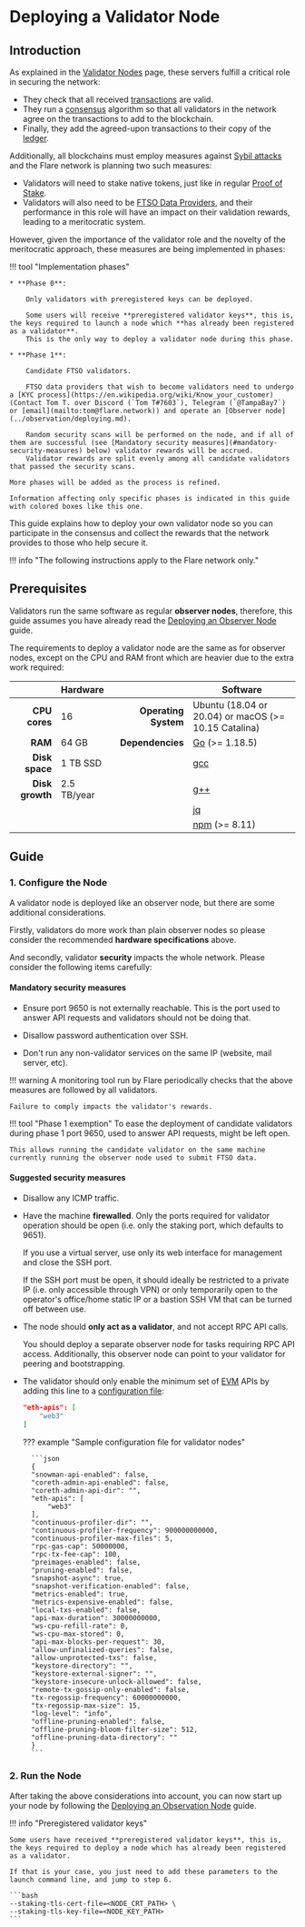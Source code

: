# Deploying a Validator Node

## Introduction

As explained in the [Validator Nodes](../../tech/validators.md) page, these servers fulfill a critical role in securing the network:

* They check that all received [transactions](glossary.md#transaction) are valid.
* They run a [consensus](glossary.md#consensus) algorithm so that all validators in the network agree on the transactions to add to the blockchain.
* Finally, they add the agreed-upon transactions to their copy of the [ledger](glossary.md#ledger).

Additionally, all blockchains must employ measures against [Sybil attacks](glossary.md#sybil_resistance) and the Flare network is planning two such measures:

* Validators will need to stake native tokens, just like in regular [Proof of Stake](glossary.md#proof_of_stake).
* Validators will also need to be [FTSO Data Providers](glossary.md#data_provider), and their performance in this role will have an impact on their validation rewards, leading to a meritocratic system.

However, given the importance of the validator role and the novelty of the meritocratic approach, these measures are being implemented in phases:

!!! tool "Implementation phases"

    * **Phase 0**:

        Only validators with preregistered keys can be deployed.

        Some users will receive **preregistered validator keys**, this is, the keys required to launch a node which **has already been registered as a validator**.
        This is the only way to deploy a validator node during this phase.

    * **Phase 1**:

        Candidate FTSO validators.

        FTSO data providers that wish to become validators need to undergo a [KYC process](https://en.wikipedia.org/wiki/Know_your_customer) (Contact Tom T. over Discord (`Tom T#7603`), Telegram (`@TampaBay7`) or [email](mailto:tom@flare.network)) and operate an [Observer node](../observation/deploying.md).

        Random security scans will be performed on the node, and if all of them are successful (see [Mandatory security measures](#mandatory-security-measures) below) validator rewards will be accrued.
        Validator rewards are split evenly among all candidate validators that passed the security scans.

    More phases will be added as the process is refined.

    Information affecting only specific phases is indicated in this guide with colored boxes like this one.

This guide explains how to deploy your own validator node so you can participate in the consensus and collect the rewards that the network provides to those who help secure it.

!!! info "The following instructions apply to the Flare network only."

## Prerequisites

Validators run the same software as regular **observer nodes**, therefore, this guide assumes you have already read the [Deploying an Observer Node](../observation/deploying.md) guide.

The requirements to deploy a validator node are the same as for observer nodes, except on the CPU and RAM front which are heavier due to the extra work required:

|                 | Hardware    |                      | Software                                             |
| --------------: | :---------- | -------------------: | ---------------------------------------------------- |
|   **CPU cores** | 16          | **Operating System** | Ubuntu (18.04 or 20.04) or macOS (>= 10.15 Catalina) |
|         **RAM** | 64 GB       |     **Dependencies** | [Go](https://golang.org/doc/install) (>= 1.18.5)     |
|  **Disk space** | 1 TB SSD    |                      | [gcc](https://gcc.gnu.org/)                          |
| **Disk growth** | 2.5 TB/year |                      | [g++](https://gcc.gnu.org/)                          |
|                 |             |                      | [jq](https://stedolan.github.io/jq/)                 |
|                 |             |                      | [npm](https://docs.npmjs.com) (>= 8.11)              |

## Guide

### 1. Configure the Node

A validator node is deployed like an observer node, but there are some additional considerations.

Firstly, validators do more work than plain observer nodes so please consider the recommended **hardware specifications** above.

And secondly, validator **security** impacts the whole network.
Please consider the following items carefully:

#### Mandatory security measures

* Ensure port 9650 is not externally reachable.
    This is the port used to answer API requests and validators should not be doing that.

* Disallow password authentication over SSH.

* Don't run any non-validator services on the same IP (website, mail server, etc).

!!! warning
    A monitoring tool run by Flare periodically checks that the above measures are followed by all validators.

    Failure to comply impacts the validator's rewards.

!!! tool "Phase 1 exemption"
    To ease the deployment of candidate validators during phase 1 port 9650, used to answer API requests, might be left open.

    This allows running the candidate validator on the same machine currently running the observer node used to submit FTSO data.

#### Suggested security measures

* Disallow any ICMP traffic.

* Have the machine **firewalled**.
  Only the ports required for validator operation should be open (i.e. only the staking port, which defaults to 9651).

    If you use a virtual server, use only its web interface for management and close the SSH port.

    If the SSH port must be open, it should ideally be restricted to a private IP (i.e. only accessible through VPN) or only temporarily open to the operator's office/home static IP or a bastion SSH VM that can be turned off between use.

* The node should **only act as a validator**, and not accept RPC API calls.

    You should deploy a separate observer node for tasks requiring RPC API access.
    Additionally, this observer node can point to your validator for peering and bootstrapping.

* The validator should only enable the minimum set of [EVM](glossary.md#evm) APIs by adding this line to a [configuration file](../observation/deploying.md#additional-configuration):

    ```json
    "eth-apis": [
        "web3"
    ]
    ```

    ??? example "Sample configuration file for validator nodes"

        ```json
        {
        "snowman-api-enabled": false,
        "coreth-admin-api-enabled": false,
        "coreth-admin-api-dir": "",
        "eth-apis": [
            "web3"
        ],
        "continuous-profiler-dir": "",
        "continuous-profiler-frequency": 900000000000,
        "continuous-profiler-max-files": 5,
        "rpc-gas-cap": 50000000,
        "rpc-tx-fee-cap": 100,
        "preimages-enabled": false,
        "pruning-enabled": false,
        "snapshot-async": true,
        "snapshot-verification-enabled": false,
        "metrics-enabled": true,
        "metrics-expensive-enabled": false,
        "local-txs-enabled": false,
        "api-max-duration": 30000000000,
        "ws-cpu-refill-rate": 0,
        "ws-cpu-max-stored": 0,
        "api-max-blocks-per-request": 30,
        "allow-unfinalized-queries": false,
        "allow-unprotected-txs": false,
        "keystore-directory": "",
        "keystore-external-signer": "",
        "keystore-insecure-unlock-allowed": false,
        "remote-tx-gossip-only-enabled": false,
        "tx-regossip-frequency": 60000000000,
        "tx-regossip-max-size": 15,
        "log-level": "info",
        "offline-pruning-enabled": false,
        "offline-pruning-bloom-filter-size": 512,
        "offline-pruning-data-directory": ""
        }
        ```

### 2. Run the Node

After taking the above considerations into account, you can now start up your node by following the [Deploying an Observation Node](../observation/deploying.md) guide.

!!! info "Preregistered validator keys"

    Some users have received **preregistered validator keys**, this is, the keys required to deploy a node which has already been registered as a validator.

    If that is your case, you just need to add these parameters to the launch command line, and jump to step 6.

    ```bash
    --staking-tls-cert-file=<NODE_CRT_PATH> \
    --staking-tls-key-file=<NODE_KEY_PATH>
    ```
